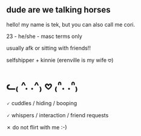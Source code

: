 ## dude are we talking horses


hello! my name is tek, but you can also call me cori. 

23 - he/she - masc terms only 

usually afk or sitting with friends!!

selfshipper + kinnie (erenville is my wife 𖹭)

# ᓚ₍ ^. .^₎ 𖹭 ₍ᐢ. .ᐢ₎

🗸 cuddles / hiding / booping

🗸 whispers / interaction / friend requests

✗ do not flirt with me :-) 



<!--
**erenville/erenville** is a ✨ _special_ ✨ repository because its `README.md` (this file) appears on your GitHub profile.

Here are some ideas to get you started:

- 🔭 I’m currently working on ...
- 🌱 I’m currently learning ...
- 👯 I’m looking to collaborate on ...
- 🤔 I’m looking for help with ...
- 💬 Ask me about ...
- 📫 How to reach me: ...
- 😄 Pronouns: ...
- ⚡ Fun fact: ...
-->

